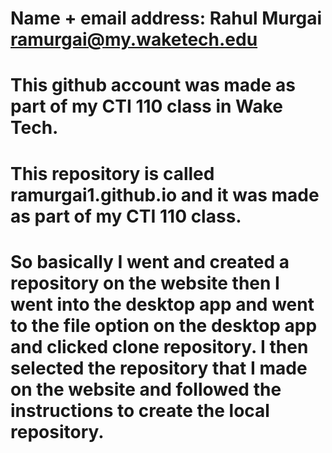 # Name + email address: Rahul Murgai ramurgai@my.waketech.edu
# This github account was made as part of my CTI 110 class in Wake Tech.
# This repository is called ramurgai1.github.io and it was made as part of my CTI 110 class.
# So basically I went and created a repository on the website then I went into the desktop app and went to the file option on the desktop app and clicked clone repository. I then selected the repository that I made on the website and followed the instructions to create the local repository.